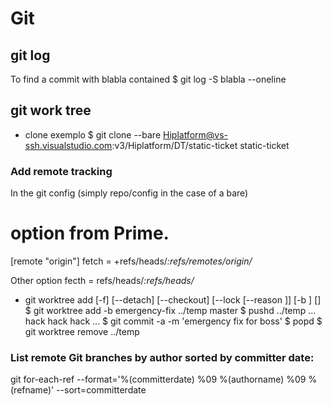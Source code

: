 # Git

## git log
To find a commit with blabla contained
$ git log -S blabla --oneline

## git work tree
* clone exemplo
$ git clone --bare Hiplatform@vs-ssh.visualstudio.com:v3/Hiplatform/DT/static-ticket static-ticket


### Add remote tracking
In the git config (simply repo/config in the case of a bare)

# option from Prime.
[remote "origin"]
  fetch = +refs/heads/*:refs/remotes/origin/*



Other option
 fecth = refs/heads/*:refs/heads/*

* git worktree add [-f] [--detach] [--checkout] [--lock [--reason <string>]] [-b <new-branch>] <path> [<commit-ish>]
$ git worktree add -b emergency-fix ../temp master
$ pushd ../temp
... hack hack hack ...
$ git commit -a -m 'emergency fix for boss'
$ popd
$ git worktree remove ../temp

### List remote Git branches by author sorted by committer date:
git for-each-ref --format='%(committerdate) %09 %(authorname) %09 %(refname)' --sort=committerdate

